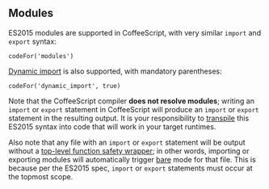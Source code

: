 ## Modules

ES2015 modules are supported in CoffeeScript, with very similar `import` and `export` syntax:

```
codeFor('modules')
```

[Dynamic import](https://developer.mozilla.org/en-US/docs/Web/JavaScript/Reference/Statements/import#Dynamic_Imports) is also supported, with mandatory parentheses:

```
codeFor('dynamic_import', true)
```

<div id="modules-note" class="bookmark"></div>

Note that the CoffeeScript compiler **does not resolve modules**; writing an `import` or `export` statement in CoffeeScript will produce an `import` or `export` statement in the resulting output. It is your responsibility to [transpile](#transpilation) this ES2015 syntax into code that will work in your target runtimes.

Also note that any file with an `import` or `export` statement will be output without a [top-level function safety wrapper](#lexical-scope); in other words, importing or exporting modules will automatically trigger [bare](#usage) mode for that file. This is because per the ES2015 spec, `import` or `export` statements must occur at the topmost scope.
